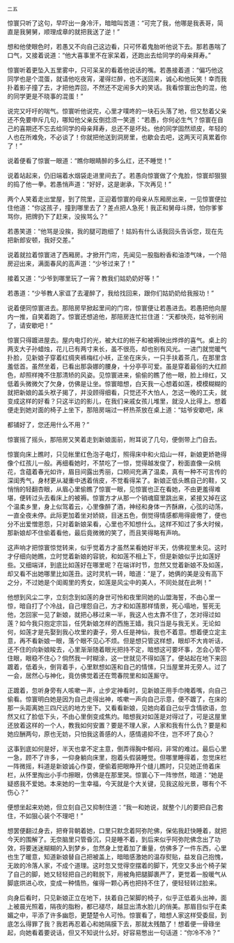     二五 

   惊寰只听了这句，早吓出一身冷汗，暗暗叫苦道：“可完了我，他哪是我表哥，简直是我舅舅，顺理成章的就把我送了逆！”

   想和他使眼色时，若愚又不向自己这边看，只可怀着鬼胎听他说下去。那若愚喘了口气，又接着说道：“他大喜事里不在家呆着，还跑出去给同学的母亲拜寿。”

   惊寰听着更坠入五里雾中，只可呆呆的看着他说话的嘴。若愚接着道：“偏巧他这同学也是个混蛋，就请他吃夜宵，灌得烂醉，也不送回来，诚心和他玩笑！幸而我扑着影子撞了去，才把他弄回，不然还不定闹多大的笑话。我看惊寰出色的混，他的同学更是不晓事的混蛋！”

   说完又吁吁的喘气。惊寰听他说完，心里才噗咚的一块石头落了地，但又愁着父亲还不免要申斥几句，哪知他父亲反倒捻须一笑道：“若愚，你何必生气？惊寰在自己的喜期还不忘去给同学的母亲拜寿，总还不是坏处。他的同学固然顽皮，年轻的人也在所难免，不必谈了！你就把他送到洞房里，也歇会去吧，这两天可真累着你了！”

   说着便看了惊寰一眼道：“瞧你眼睛醉的多么红，还不睡觉！”

   说着站起来，仍旧端着水烟袋走进里间去了。若愚向惊寰做了个鬼脸，惊寰却狠狠的捣了他一拳。若愚悄声道：“好好，这是谢承，下次再见！”

   两个人笑着走出堂屋，到了院里，正迎着惊寰的母亲从东厢房出来，一见惊寰便拉住他道：“你这孩子，撞到哪里去了？差点把人急死！我正和舅母斗牌，怕你爹爹骂你，把牌扔下了赶来，没挨骂么？”

   若愚笑道：“他骂是没挨，我的腿可跑细了！姑妈有什么话我回头告诉您，现在先把新郎安顿，我好交差。”

   说着就拉着惊寰进了西厢房。才掀开门帘，先闻见一股脂粉香和油漆气味，一个陪房迎出来，满面春风的高声道：“少爷过来了！”

   接着又道：“少爷到哪里玩了一宵？教我们姑奶奶好等！”

   若愚道：“少爷教人家诓了去灌醉了，我给找回来，跟你们姑奶奶给我报功！”

   说着便同惊寰进去。那陪房早掀起里间的门帘，惊寰便让若愚进去。若愚把他向屋内一推，自笑着跑了。惊寰还想追他，那陪房连忙拦住道：“天都快亮，姑爷别闹了，请安歇吧！”

   惊寰只得踱进屋去。屋内电灯的光，被大红的帐子和被褥映出烨烨的喜气。桌上的两支大子孙蜡烛，花儿已有两寸来长，虽不很亮，却也别有风光。一进门就觉暖气扑脸，见新娘子穿着红绸夹裤梅红小袄，正坐在床头，一只手扶着茶几，在那里含羞低首。虽然坐着，已看出那袅娜的腰身，十分亭亭可爱。虽是穿着最俗的大红颜色，却照样掩不住那清矫的风姿。见惊寰进来，偷偷的瞧了他一眼，脸上绯红，又低着头微微欠了欠身，仿佛是让坐。惊寰暗想，白天我一心想着如莲，模模糊糊的就把新娘的盖头袱子揭了，并没顾得细看，只觉还不大怕人，怎这一晚的工夫，就变成这样的好看？只这半边的影儿，在我们亲戚女孩儿堆里，就没人比得上。想着便走到她对面的椅子上坐下，那陪房端过一杯热茶放在桌上道：“姑爷安歇吧，床

   都铺好了，您还用什么不用？”

   惊寰摇了摇头，那陪房又笑着走到新娘面前，附耳说了几句，便倒带上门自去。

   惊寰向床上瞧时，只见帐里红色泡子电灯，照得床中和火焰山一样，新娘更娇艳得像个红孩儿一般。再细看她时，不禁吃了一惊，觉得越发俊了，粉面直像一朵桃花，含蕴着春光如许，眉目间露出秀丽，口颊间充满了温柔，真有一种不可言传的深闺秀气，身材更从凝重中透着俏皮，不觉看得呆了。新娘正低头瞧自己的鞋，又悄悄的轻翻杏眼，从眉心里偷瞧了惊寰一眼，见惊寰也正在看她，不由更羞得难堪，便转过头去看床上的被褥。惊寰方才从那一个销魂窟里跳出来，紧接又掉在这个温柔乡里，身上似驾着云，心里像醉了酒，神经和身体一齐酥麻，心弦的动荡，一直全夜未停。此际更加着坐对娇娆，目迷五色，倒觉得情感都用得疲倦了，便也分不出爱憎恩怨，只对着新娘呆看，心里也不知想什么。这样不知过了多大时候，那新娘却不住偷着看他，最后竟微微的笑了，而且笑得略有声响。

   这声响才把惊寰惊觉转来，似乎觉着方才虽然呆看她好半天，仿佛视里未见。这时才仔细向她瞧，立时觉着新娘的容貌，和如莲不相上下，但是新娘似乎比如莲好些。又细端详，到底比如莲好在哪里呢？在端详时节，忽然又觉着新娘不及如莲，却又看不出她哪里比如莲丑。这时灵机一转，暗道：“是了，她俩的美是没有高下之分，不过她是个闺阁里的秀女，如莲是风尘中的美人，不同处就在此咧！”

   他想到风尘二字，立刻念到如莲的身世可怜和夜里同她的山盟海誓，不由心里一惊，暗自打了个冷战，自己埋怨自己，方才和如莲那样情景，死心塌地，誓死无他，怎回家一见了新娘，就把心移过来一半，我这人也太靠不住了，怎对得过如莲？如今我只抱定宗旨，任凭新娘怎样的西施王嫱，我只当是与我无关。无论如何，如莲才是先娶到我心坎里的妻子，旁人任是神仙，我也不着意。想着便立定主意，再不看新娘一眼，落个眼不见心不烦。但是想只管这样想，眼却不大肯听话，还不住的向新娘睃去，心里渐渐随着眼光把持不定，暗想这可要坏事，怎会心管不住眼，眼稳不住心？倘然我一时糊涂，这一世就见不得如莲了。便站起在地下来回踱着，低着头，倒背着手，心里默想如莲和自己的情愫，只当屋里并无旁人。过了一会，居然心与神化，竟仿佛觉着还在莺春院里和如莲厮守。

   正踱着，忽听身旁有人咳嗽一声，止步定神看时，见新娘正用手巾掩着嘴，向自己偷看。惊寰明白她是因为自己走得出神，咳嗽一声向自己示意，便不踱了，在床的那一头距离她三四尺远的地方坐下。又看看新娘，见她向着自己似乎含情欲语，忽然又红了脸低下头，不由心里倒变成焦灼。暗想我对如莲是对得过了，可是这屋里还放着这样的一个人，教我如何安置？要是不理人家，人家和我有什么仇？要是和她应酬两句，原也无妨，只怕我这善感的人，感情遏抑不住，岂不坏了良心？

   这事到底如何是好，半天也拿不定主意，倒弄得胸中郁闷，非常的难过。最后心里一急，顾不了许多，一仰身躺向床里，抱着头假装睡觉。但哪里睡得着，忽觉床栏一阵微摇，料道是新娘诚心作耍，便偷着把眼睁开个缝儿瞧时，只见她正倚着床栏，从怀里掏出小手巾擦眼，仿佛是在那里哭。惊寰心下一阵惨然，暗道：“她是疑惑我不爱她。本来她的一生幸福，今天就是个大关键，见我这般光景，哪有个不伤心？”

   便想坐起来劝她，但立刻自己又抑制住道：“我一和她说，就整个儿的要把自己套住，不如狠心装个不理吧！”

   想罢便翻过身去，把脊背朝着她，口里只默念着阿弥陀佛，保佑我赶快睡着，就把今天的围解了。无奈脑里只管昏沉，只是睡不着，到后来似乎阿弥陀佛念出了功效，将要迷迷糊糊的入到梦乡，忽然身上觉着加了重量，仿佛多了一件东西，心里也生了暖意，知道新娘替自己把被盖上，暗暗感激她的温存熨贴，益发自己抱愧，无故的冷落人家，不成个道理。这时忽又觉得空摆着的脚下，凭空又多出个椅子架了自己的脚，她又轻轻把自己的鞋脱下，用被角把腿脚裹严了，更觉着一股暖气从脚底烘进心坎，变成一种情热，催得一颗心再也把持不住了，便轻轻转过脸来。

   向身后看时，只见新娘正立在地下，扶着自己架脚的椅子，似乎正低着头出神，面上被晨光照着，隔夜的脂粉，都已褪尽，越显出清水脸儿的俏美。那眉目似乎在柔媚之中，平添了许多幽怨，更楚楚令人可怜。惊寰看了，暗想人家这样受委屈，到底怎么得罪了我？我若再忍着心和她隔膜下去，那就太残酷了！想着便一骨碌坐起，向她看着要说话，但又不知说什么好。好容易憋出一句话道：“你冷不冷？”

